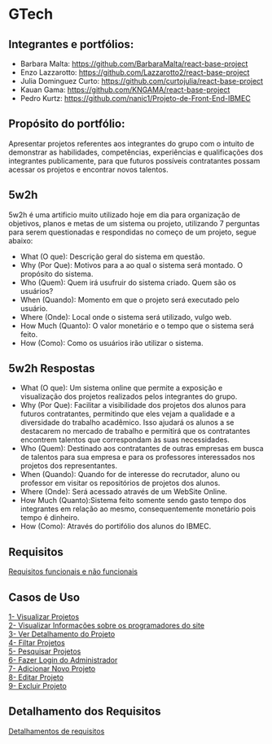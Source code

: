 # GTech

## Integrantes e portfólios:

* Barbara Malta: https://github.com/BarbaraMalta/react-base-project <br>
* Enzo Lazzarotto: https://github.com/Lazzarotto2/react-base-project <br>
* Julia Dominguez Curto: https://github.com/curtojulia/react-base-project <br>
* Kauan Gama: https://github.com/KNGAMA/react-base-project <br>
* Pedro Kurtz: https://github.com/nanic1/Projeto-de-Front-End-IBMEC <br>

## Propósito do portfólio:

Apresentar projetos referentes aos integrantes do grupo com o intuito de demonstrar as habilidades, competências, experiências e qualificações dos integrantes publicamente, para que futuros possíveis contratantes possam acessar os projetos e encontrar novos talentos.

## 5w2h

5w2h é uma artificio muito utilizado hoje em dia para organização de objetivos, planos e metas de um sistema ou projeto, utilizando 7 perguntas para serem questionadas e respondidas no começo de um projeto, segue abaixo:

* What (O que): Descrição geral do sistema em questão.
* Why (Por Que): Motivos para a ao qual o sistema será montado. O propósito do sistema.
* Who (Quem): Quem irá usufruir do sistema criado. Quem são os usuários?
* When (Quando): Momento em que o projeto será executado pelo usuário. 
* Where (Onde): Local onde o sistema será utilizado, vulgo web.
* How Much (Quanto): O valor monetário e o tempo que o sistema será feito.
* How (Como): Como os usuários irão utilizar o sistema.

## 5w2h Respostas

* What (O que): Um sistema online que permite a exposição e visualização dos projetos realizados pelos integrantes do grupo.
* Why (Por Que): Facilitar a visibilidade dos projetos dos alunos para futuros contratantes, permitindo que eles vejam a qualidade e a diversidade do trabalho acadêmico. Isso ajudará os alunos a se destacarem no mercado de trabalho e permitirá que os contratantes encontrem talentos que correspondam às suas necessidades.
* Who (Quem): Destinado aos contratantes de outras empresas em busca de talentos para sua empresa e para os professores interessados nos projetos dos representantes.
* When (Quando): Quando for de interesse do recrutador, aluno ou professor em visitar os repositórios de projetos dos alunos.
* Where (Onde): Será acessado através de um WebSite Online.
* How Much (Quanto):Sistema feito somente sendo gasto tempo dos integrantes em relação ao mesmo, consequentemente monetário pois tempo é dinheiro.
* How (Como): Através do portifólio dos alunos do IBMEC.

## Requisitos
[Requisitos funcionais e não funcionais](https://github.com/nanic1/GTech/blob/main/Casos%20de%20Uso%20e%20Detalhamentos%20de%20Req/Requisitos.md)

## Casos de Uso
[1- Visualizar Projetos](https://github.com/nanic1/GTech/blob/main/Casos%20de%20uso/1-%20Visualizar%20Projetos.md)<br>
[2- Visualizar Informações sobre os programadores do site](https://github.com/nanic1/GTech/blob/main/Casos%20de%20uso/2-%20Visualizar%20Informa%C3%A7%C3%B5es%20sobre%20programadores%20do%20site.md)<br>
[3- Ver Detalhamento do Projeto](https://github.com/nanic1/GTech/blob/main/Casos%20de%20uso/3-%20Ver%20detalhamento%20do%20projeto.md)<br>
[4- Filtar Projetos](https://github.com/nanic1/GTech/blob/main/Casos%20de%20uso/4-%20Filtrar%20Projetos.md)<br>
[5- Pesquisar Projetos](https://github.com/nanic1/GTech/blob/main/Casos%20de%20uso/5-%20Pesquisar%20Projetos.md)<br>
[6- Fazer Login do Administrador](https://github.com/nanic1/GTech/blob/main/Casos%20de%20uso/6-%20Fazer%20Login%20do%20Administrador.md)<br>
[7- Adicionar Novo Projeto](https://github.com/nanic1/GTech/blob/main/Casos%20de%20uso/7-%20Adicionar%20Novo%20Projeto.md)<br>
[8- Editar Projeto](https://github.com/nanic1/GTech/blob/main/Casos%20de%20uso/8-%20Editar%20Projeto.md)<br>
[9- Excluir Projeto](https://github.com/nanic1/GTech/blob/main/Casos%20de%20uso/9-%20Excluir%20Projeto.md)

## Detalhamento dos Requisitos
[Detalhamentos de requisitos](https://github.com/nanic1/GTech/blob/main/Casos%20de%20Uso%20e%20Detalhamentos%20de%20Req/DetalhamentosReq.md)
